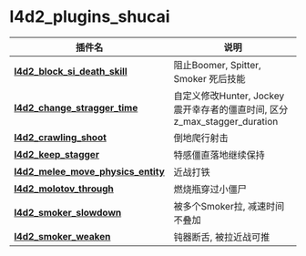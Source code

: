 # l4d2_plugins_shucai

| 插件名                                                       | 说明                                                         |
| ------------------------------------------------------------ | ------------------------------------------------------------ |
| **[l4d2_block_si_death_skill](https://github.com/shucai520/l4d2_plugins_shucai/tree/main/l4d2_block_si_death_skill)** | 阻止Boomer, Spitter, Smoker 死后技能                         |
| **[l4d2_change_stragger_time](https://github.com/shucai520/l4d2_plugins_shucai/tree/main/l4d2_change_stragger_time)** | 自定义修改Hunter, Jockey 震开幸存者的僵直时间, 区分z_max_stagger_duration |
| **[l4d2_crawling_shoot](https://github.com/shucai520/l4d2_plugins_shucai/tree/main/l4d2_crawling_shoot)** | 倒地爬行射击                                                 |
| **[l4d2_keep_stagger](https://github.com/shucai520/l4d2_plugins_shucai/tree/main/l4d2_keep_stagger)** | 特感僵直落地继续保持                                         |
| **[l4d2_melee_move_physics_entity](https://github.com/shucai520/l4d2_plugins_shucai/tree/main/l4d2_melee_move_physics_entity)** | 近战打铁                                                     |
| **[l4d2_molotov_through](https://github.com/shucai520/l4d2_plugins_shucai/tree/main/l4d2_molotov_through)** | 燃烧瓶穿过小僵尸                                             |
| **[l4d2_smoker_slowdown](https://github.com/shucai520/l4d2_plugins_shucai/tree/main/l4d2_smoker_slowdown)** | 被多个Smoker拉, 减速时间不叠加                               |
| **[l4d2_smoker_weaken](https://github.com/shucai520/l4d2_plugins_shucai/tree/main/l4d2_smoker_weaken)** | 钝器断舌, 被拉近战可推                                       |

